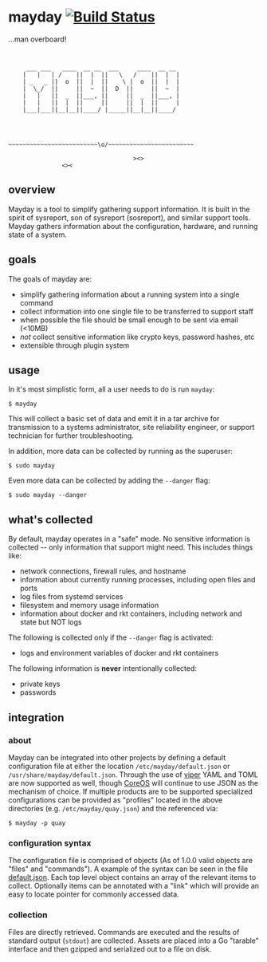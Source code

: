 # mayday [![Build Status](https://travis-ci.org/coreos/mayday.png?branch=master)](https://travis-ci.org/coreos/mayday)

...man overboard!

```


     ___ ___   ____  __ __  ___     ____  __ __
    |   |   | /    ||  |  ||   \   /    ||  |  |
    | _   _ ||  o  ||  |  ||    \ |  o  ||  |  |
    |  \_/  ||     ||  ~  ||  D  ||     ||  ~  |
    |   |   ||  _  ||___, ||     ||  _  ||___, |
    |   |   ||  |  ||     ||     ||  |  ||     |
    |___|___||__|__||____/ |_____||__|__||____/




~~~~~~~~~~~~~~~~~~~~~~~~~\o/~~~~~~~~~~~~~~~~~~~~~~~~

                                   ><>
               <><  
```

## overview
Mayday is a tool to simplify gathering support information.  It is built in the
spirit of sysreport, son of sysreport (sosreport), and similar support tools.  
Mayday gathers information about the configuration, hardware, and running state
of a system.


## goals
The goals of mayday are:
  * simplify gathering information about a running system into a single command
  * collect information into one single file to be transferred to support staff
  * when possible the file should be small enough to be sent via email (<10MB)
  * *not* collect sensitive information like crypto keys, password hashes, etc
  * extensible through plugin system

## usage
In it's most simplistic form, all a user needs to do is run `mayday`:

```
$ mayday
```

This will collect a basic set of data and emit it in a tar archive for
transmission to a systems administrator, site reliability engineer, or support
technician for further troubleshooting.

In addition, more data can be collected by running as the superuser:

```
$ sudo mayday
```
Even more data can be collected by adding the `--danger` flag:

```
$ sudo mayday --danger
```

## what's collected

By default, mayday operates in a "safe" mode. No sensitive information is
collected -- only information that support might need. This includes things like:

* network connections, firewall rules, and hostname
* information about currently running processes, including open files and ports
* log files from systemd services
* filesystem and memory usage information
* information about docker and rkt containers, including network and state but NOT logs

The following is collected only if the `--danger` flag is activated:

* logs and environment variables of docker and rkt containers

The following information is **never** intentionally collected:

* private keys
* passwords

## integration

### about
Mayday can be integrated into other projects by defining a default configuration
file at either the location `/etc/mayday/default.json` or
`/usr/share/mayday/default.json`. Through the use of [viper](https://github.com/spf13/viper)
YAML and TOML are now supported as well, though [CoreOS](https://coreos.com)
will continue to use JSON as the mechanism of choice.  If multiple products are
to be supported specialized configurations can be provided as "profiles" located
in the above directories (e.g. `/etc/mayday/quay.json`) and the referenced via:

```
$ mayday -p quay
```

### configuration syntax

The configuration file is comprised of objects (As of 1.0.0 valid objects are
"files" and "commands").  A example of the syntax can be seen in the file
[default.json](https://github.com/coreos/mayday/blob/master/default.json).
Each top level object contains an array of the relevant items to collect.
Optionally items can be annotated with a "link" which will provide an easy to
locate pointer for commonly accessed data.

### collection
Files are directly retrieved. Commands are executed and the results of standard
output (`stdout`) are collected. Assets are placed into a Go "tarable"
interface and then gzipped and serialized out to a file on disk.
